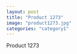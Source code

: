 ```yaml
---
layout: post
title: "Product 1273"
image: "product1273.jpg"
categories: "category1"
---
```

Product 1273
